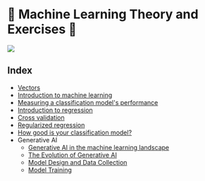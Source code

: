 # :robot: Machine Learning Theory and Exercises 🦾
<img src="https://media.tenor.com/XXSfP1MK-OMAAAAd/terminator-artificial-intelligence.gif" />

## Index

<ul>
    <li>
        <a href="https://github.com/franciscosanchezoliver/machine_learning_training/blob/main/ciencia_de_datos_desde_cero_oreilly/4_algebra_lineal/Vectors.md">
            Vectors
        </a>
    </li>
    <li>
        <a href="https://github.com/franciscosanchezoliver/machine_learning_training/blob/main/machine_learning_vault/supervised_learning_with_scikit-learn/00_machine_learning_with_scikit_learn/00_machine_learning_with_scikit_learn.md">
            Introduction to machine learning
        </a>
    </li>
    <li>
        <a href="https://github.com/franciscosanchezoliver/machine_learning_training/blob/main/machine_learning_vault/supervised_learning_with_scikit-learn/01_Measuring%20model%20performance/01_measuring_model_performance.md">
            Measuring a classification model's performance
        </a>
    </li>
    <li>
        <a href="https://github.com/franciscosanchezoliver/machine_learning_training/blob/main/machine_learning_vault/supervised_learning_with_scikit-learn/02_Introduction_to_regression/02_Introduction_to_regression.md">
           Introduction to regression 
        </a>
    </li>
    <li>
        <a href="https://github.com/franciscosanchezoliver/machine_learning_training/blob/main/machine_learning_vault/supervised_learning_with_scikit-learn/03_Cross_Validation/03_Cross_Validation.md">
          Cross validation 
        </a>
    </li>
    <li>
        <a href="https://github.com/franciscosanchezoliver/machine_learning_training/blob/main/machine_learning_vault/supervised_learning_with_scikit-learn/04_regularized_regression/04_regularized_regression.md">
          Regularized regression
        </a>
    </li>
    <li>
        <a href="https://github.com/franciscosanchezoliver/machine_learning_training/blob/main/machine_learning_vault/supervised_learning_with_scikit-learn/05_how_good_is_your_model/05_how_good_is_your_model.md">
          How good is your classification model?
        </a>
    </li>
    <li>
        Generative AI
        <ul>
            <li>
                <a href="https://github.com/franciscosanchezoliver/machine_learning_training/blob/main/generative-ai-concepts/00_GenerativeAIinthemachinelearninglandscape.md">
                Generative AI in the machine learning landscape
                </a>
            </li>
            <li>
                <a href="https://github.com/franciscosanchezoliver/machine_learning_training/blob/main/generative-ai-concepts/01_TheEvolutionOfGenerativeAI.md">
                    The Evolution of Generative AI
                </a>
            </li>
            <li>
                <a href="https://github.com/franciscosanchezoliver/machine_learning_training/blob/main/generative-ai-concepts/02_ModelDesignAndDataCollection.md">
                    Model Design and Data Collection
                </a>
            </li>
            <li>
                <a href="https://github.com/franciscosanchezoliver/machine_learning_training/blob/main/generative-ai-concepts/03_ModelTraining.md">
                    Model Training
                </a>
            </li>
        </ul>
    </li>
    
</ul>




